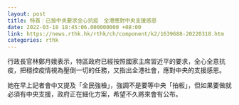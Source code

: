 ```yaml
---
layout: post
title: 特首︰已按中央要求全心抗疫　全港應對中央支援感恩
date: 2022-03-18 18:45:06.000000000 +08:00
link: https://news.rthk.hk/rthk/ch/component/k2/1639688-20220318.htm
categories: rthk
---
```


行政長官林鄭月娥表示，特區政府已經按照國家主席習近平的要求，全心全意抗疫，把穩控疫情視為壓倒一切的任務，又指出全港社會，應對中央的支援感恩。

她在早上記者會中又提及「全民強檢」，強調不是要等中央「拍板」，但如果要做就必須有中央支援，政府正在細化方案，希望不久將來會有公布。

